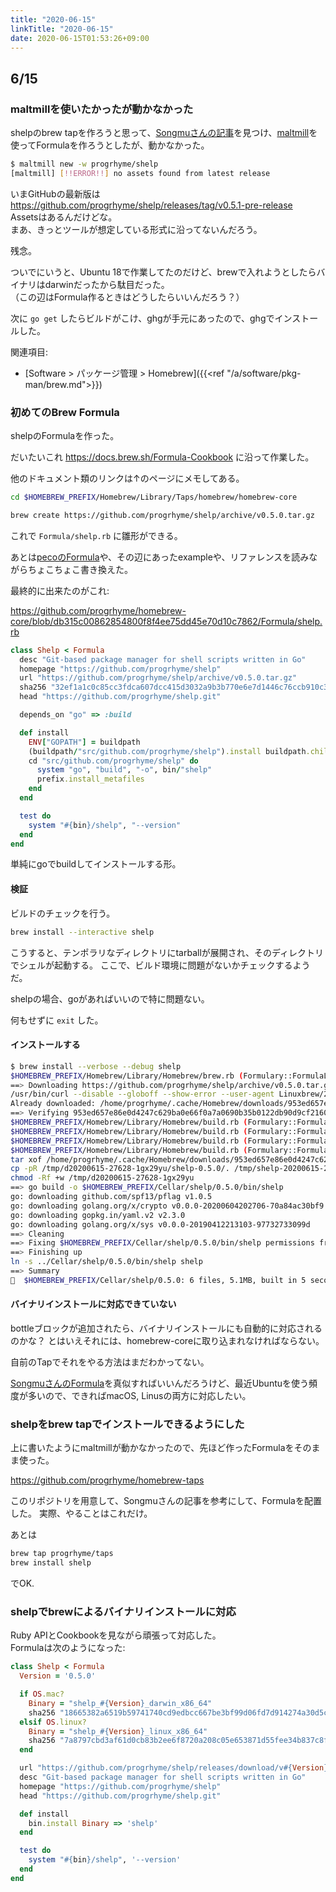 ```yaml
---
title: "2020-06-15"
linkTitle: "2020-06-15"
date: 2020-06-15T01:53:26+09:00
---
```


## 6/15
### maltmillを使いたかったが動かなかった

shelpのbrew tapを作ろうと思って、[Songmuさんの記事](https://songmu.jp/riji/entry/2019-02-22-maltmill.html)を見つけ、[maltmill](https://github.com/Songmu/maltmill)を使ってFormulaを作ろうとしたが、動かなかった。

```sh
$ maltmill new -w progrhyme/shelp
[maltmill] [!!ERROR!!] no assets found from latest release
```

いまGitHubの最新版は https://github.com/progrhyme/shelp/releases/tag/v0.5.1-pre-release  
Assetsはあるんだけどな。  
まあ、きっとツールが想定している形式に沿ってないんだろう。

残念。

ついでにいうと、Ubuntu 18で作業してたのだけど、brewで入れようとしたらバイナリはdarwinだったから駄目だった。  
（この辺はFormula作るときはどうしたらいいんだろう？）

次に `go get` したらビルドがこけ、ghgが手元にあったので、ghgでインストールした。

関連項目:

- [Software > パッケージ管理 > Homebrew]({{<ref "/a/software/pkg-man/brew.md">}})

### 初めてのBrew Formula

shelpのFormulaを作った。

だいたいこれ https://docs.brew.sh/Formula-Cookbook に沿って作業した。

他のドキュメント類のリンクは↑のページにメモしてある。

```sh
cd $HOMEBREW_PREFIX/Homebrew/Library/Taps/homebrew/homebrew-core

brew create https://github.com/progrhyme/shelp/archive/v0.5.0.tar.gz
```

これで `Formula/shelp.rb` に雛形ができる。

あとは[pecoのFormula](https://github.com/Homebrew/homebrew-core/blob/master/Formula/peco.rb)や、その辺にあったexampleや、リファレンスを読みながらちょこちょこ書き換えた。

最終的に出来たのがこれ:

https://github.com/progrhyme/homebrew-core/blob/db315c00862854800f8f4ee75dd45e70d10c7862/Formula/shelp.rb

```Ruby
class Shelp < Formula
  desc "Git-based package manager for shell scripts written in Go"
  homepage "https://github.com/progrhyme/shelp"
  url "https://github.com/progrhyme/shelp/archive/v0.5.0.tar.gz"
  sha256 "32ef1a1c0c85cc3fdca607dcc415d3032a9b3b770e6e7d1446c76ccb910c3c6a"
  head "https://github.com/progrhyme/shelp.git"

  depends_on "go" => :build

  def install
    ENV["GOPATH"] = buildpath
    (buildpath/"src/github.com/progrhyme/shelp").install buildpath.children
    cd "src/github.com/progrhyme/shelp" do
      system "go", "build", "-o", bin/"shelp"
      prefix.install_metafiles
    end
  end

  test do
    system "#{bin}/shelp", "--version"
  end
end
```

単純にgoでbuildしてインストールする形。

#### 検証

ビルドのチェックを行う。

```sh
brew install --interactive shelp
```

こうすると、テンポラリなディレクトリにtarballが展開され、そのディレクトリでシェルが起動する。
ここで、ビルド環境に問題がないかチェックするようだ。

shelpの場合、goがあればいいので特に問題ない。

何もせずに `exit` した。

#### インストールする

```sh
$ brew install --verbose --debug shelp
$HOMEBREW_PREFIX/Homebrew/Library/Homebrew/brew.rb (Formulary::FormulaLoader): loading $HOMEBREW_PREFIX/Homebrew/Library/Taps/homebrew/homebrew-core/Formula/go.rb
==> Downloading https://github.com/progrhyme/shelp/archive/v0.5.0.tar.gz
/usr/bin/curl --disable --globoff --show-error --user-agent Linuxbrew/2.4.0-41-g0125c4c\ \(Linux\;\ x86_64\ Ubuntu\ 18.04.4\ LTS\)\ curl/7.58.0 --retry 3 --location --silent --head --request GET https://github.com/progrhyme/shelp/archive/v0.5.0.tar.gz
Already downloaded: /home/progrhyme/.cache/Homebrew/downloads/953ed657e86e0d4247c629ba0e66f0a7a0690b35b0122db90d9cf2160b8a6a61--shelp-0.5.0.tar.gz
==> Verifying 953ed657e86e0d4247c629ba0e66f0a7a0690b35b0122db90d9cf2160b8a6a61--shelp-0.5.0.tar.gz checksum
$HOMEBREW_PREFIX/Homebrew/Library/Homebrew/build.rb (Formulary::FormulaLoader): loading $HOMEBREW_PREFIX/Homebrew/Library/Taps/homebrew/homebrew-core/Formula/go.rb
$HOMEBREW_PREFIX/Homebrew/Library/Homebrew/build.rb (Formulary::FormulaLoader): loading $HOMEBREW_PREFIX/Homebrew/Library/Taps/homebrew/homebrew-core/Formula/gcc.rb
$HOMEBREW_PREFIX/Homebrew/Library/Homebrew/build.rb (Formulary::FormulaLoader): loading $HOMEBREW_PREFIX/Homebrew/Library/Taps/homebrew/homebrew-core/Formula/binutils.rb
$HOMEBREW_PREFIX/Homebrew/Library/Homebrew/build.rb (Formulary::FormulaLoader): loading $HOMEBREW_PREFIX/Homebrew/Library/Taps/homebrew/homebrew-core/Formula/make.rb
tar xof /home/progrhyme/.cache/Homebrew/downloads/953ed657e86e0d4247c629ba0e66f0a7a0690b35b0122db90d9cf2160b8a6a61--shelp-0.5.0.tar.gz -C /tmp/d20200615-27628-1gx29yu
cp -pR /tmp/d20200615-27628-1gx29yu/shelp-0.5.0/. /tmp/shelp-20200615-27628-1cuvuid/shelp-0.5.0
chmod -Rf +w /tmp/d20200615-27628-1gx29yu
==> go build -o $HOMEBREW_PREFIX/Cellar/shelp/0.5.0/bin/shelp
go: downloading github.com/spf13/pflag v1.0.5
go: downloading golang.org/x/crypto v0.0.0-20200604202706-70a84ac30bf9
go: downloading gopkg.in/yaml.v2 v2.3.0
go: downloading golang.org/x/sys v0.0.0-20190412213103-97732733099d
==> Cleaning
==> Fixing $HOMEBREW_PREFIX/Cellar/shelp/0.5.0/bin/shelp permissions from 755 to 555
==> Finishing up
ln -s ../Cellar/shelp/0.5.0/bin/shelp shelp
==> Summary
🍺  $HOMEBREW_PREFIX/Cellar/shelp/0.5.0: 6 files, 5.1MB, built in 5 seconds
```

#### バイナリインストールに対応できていない

bottleブロックが追加されたら、バイナリインストールにも自動的に対応されるのかな？ とはいえそれには、homebrew-coreに取り込まれなければならない。

自前のTapでそれをやる方法はまだわかってない。

[SongmuさんのFormula](https://github.com/Songmu/homebrew-tap/tree/master/Formula)を真似すればいいんだろうけど、最近Ubuntuを使う頻度が多いので、できればmacOS, Linusの両方に対応したい。

### shelpをbrew tapでインストールできるようにした

上に書いたようにmaltmillが動かなかったので、先ほど作ったFormulaをそのまま使った。

https://github.com/progrhyme/homebrew-taps

このリポジトリを用意して、Songmuさんの記事を参考にして、Formulaを配置した。
実際、やることはこれだけ。

あとは

```sh
brew tap progrhyme/taps
brew install shelp
```

でOK.

### shelpでbrewによるバイナリインストールに対応

Ruby APIとCookbookを見ながら頑張って対応した。  
Formulaは次のようになった:

```Ruby
class Shelp < Formula
  Version = '0.5.0'

  if OS.mac?
    Binary = "shelp_#{Version}_darwin_x86_64"
    sha256 "18665382a6519b59741740cd9edbcc667be3bf99d06fd7d914274a30d5cba889"
  elsif OS.linux?
    Binary = "shelp_#{Version}_linux_x86_64"
    sha256 "7a8797cbd3af61d0cb83b2ee6f8720a208c05e653871d55fee34b837c8f1e8bf"
  end

  url "https://github.com/progrhyme/shelp/releases/download/v#{Version}/#{Binary}"
  desc "Git-based package manager for shell scripts written in Go"
  homepage "https://github.com/progrhyme/shelp"
  head "https://github.com/progrhyme/shelp.git"

  def install
    bin.install Binary => 'shelp'
  end

  test do
    system "#{bin}/shelp", '--version'
  end
end
```

